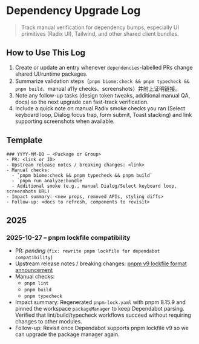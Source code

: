 # Dependency Upgrade Log

> Track manual verification for dependency bumps, especially UI primitives (Radix UI), Tailwind, and other shared client bundles.

## How to Use This Log
1. Create or update an entry whenever `dependencies`-labelled PRs change shared UI/runtime packages.
2. Summarize validation steps（`pnpm biome:check && pnpm typecheck && pnpm build`、manual a11y checks、screenshots）并附上证明链接。
3. Note any follow-up tasks (design token tweaks, additional manual QA, docs) so the next upgrade can fast-track verification.
4. Include a quick note on manual Radix smoke checks you ran (Select keyboard loop, Dialog focus trap, form submit, Toast stacking) and link supporting screenshots when available.

## Template
```
### YYYY-MM-DD – <Package or Group>
- PR: <link or ID>
- Upstream release notes / breaking changes: <link>
- Manual checks:
  - `pnpm biome:check && pnpm typecheck && pnpm build`
  - `pnpm run analyze:bundle`
  - Additional smoke (e.g., manual Dialog/Select keyboard loop, screenshots URL)
- Impact summary: <new props, removed APIs, styling diffs>
- Follow-up: <docs to refresh, components to revisit>
```

## 2025

### 2025-10-27 – pnpm lockfile compatibility
- PR: _pending_ (`fix: rewrite pnpm lockfile for dependabot compatibility`)
- Upstream release notes / breaking changes: [pnpm v9 lockfile format announcement](https://pnpm.io/installation#lockfile)
- Manual checks:
  - `pnpm lint`
  - `pnpm build`
  - `pnpm typecheck`
- Impact summary: Regenerated `pnpm-lock.yaml` with pnpm 8.15.9 and pinned the workspace `packageManager` to keep Dependabot parsing. Verified that lint/build/typecheck workflows succeed without requiring changes to other modules.
- Follow-up: Revisit once Dependabot supports pnpm lockfile v9 so we can upgrade the package manager again.
